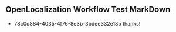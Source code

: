 ## OpenLocalization Workflow Test MarkDown
* 78c0d884-4035-4f76-8e3b-3bdee332e18b thanks!

<!--HONumber=Jul16_HO2-->


